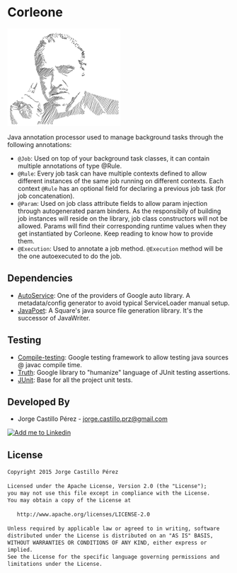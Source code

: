 Corleone
========

<img alt="Corleone Java APT" src="./art/corleone.png" />

Java annotation processor used to manage background tasks through the following annotations:

* ```@Job```: Used on top of your background task classes, it can contain multiple annotations of type @Rule.
* ```@Rule```: Every job task can have multiple contexts defined to allow different instances of the same job running on different contexts.
Each context ```@Rule``` has an optional field for declaring a previous job task (for job concatenation).
* ```@Param```: Used on job class attribute fields to allow param injection through autogenerated param binders. As the responsibily of building job instances
will reside on the library, job class constructors will not be allowed. Params will find their corresponding runtime values when they get instantiated by Corleone.
Keep reading to know how to provide them.
* ```@Execution```: Used to annotate a job method. ```@Execution``` method will be the one autoexecuted to do the job.

Dependencies
------------

* [AutoService][dependencies-1]: One of the providers of Google auto library. A metadata/config generator to avoid typical ServiceLoader manual setup.
* [JavaPoet][dependencies-2]: A Square's java source file generation library. It's the successor of JavaWriter.

Testing
-------

* [Compile-testing][testing-libs-1]: Google testing framework to allow testing java sources @ javac compile time.
* [Truth][testing-libs-2]: Google library to "humanize" language of JUnit testing assertions.
* [JUnit][testing-libs-3]: Base for all the project unit tests.

Developed By
------------
* Jorge Castillo Pérez - <jorge.castillo.prz@gmail.com>

<a href="https://www.linkedin.com/in/jorgecastilloprz">
  <img alt="Add me to Linkedin" src="https://github.com/JorgeCastilloPrz/EasyMVP/blob/master/art/linkedin.png" />
</a>

License
-------

    Copyright 2015 Jorge Castillo Pérez

    Licensed under the Apache License, Version 2.0 (the "License");
    you may not use this file except in compliance with the License.
    You may obtain a copy of the License at

       http://www.apache.org/licenses/LICENSE-2.0

    Unless required by applicable law or agreed to in writing, software
    distributed under the License is distributed on an "AS IS" BASIS,
    WITHOUT WARRANTIES OR CONDITIONS OF ANY KIND, either express or implied.
    See the License for the specific language governing permissions and
    limitations under the License.

 [dependencies-1]: https://github.com/google/auto/tree/master/service
 [dependencies-2]: https://github.com/square/javapoet
 [testing-libs-1]: https://github.com/google/compile-testing
 [testing-libs-2]: https://github.com/google/truth
 [testing-libs-3]: http://junit.org/